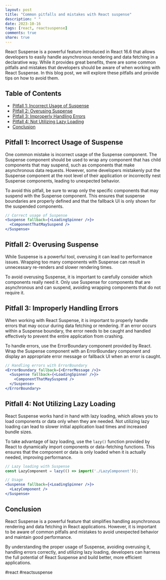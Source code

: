 ```yaml
---
layout: post
title: "Common pitfalls and mistakes with React suspense"
description: " "
date: 2023-10-16
tags: [react, reactsuspense]
comments: true
share: true
---
```


React Suspense is a powerful feature introduced in React 16.6 that allows developers to easily handle asynchronous rendering and data fetching in a declarative way. While it provides great benefits, there are some common pitfalls and mistakes that developers should be aware of when working with React Suspense. In this blog post, we will explore these pitfalls and provide tips on how to avoid them.

## Table of Contents
- [Pitfall 1: Incorrect Usage of Suspense](#pitfall-1-incorrect-usage-of-suspense)
- [Pitfall 2: Overusing Suspense](#pitfall-2-overusing-suspense)
- [Pitfall 3: Improperly Handling Errors](#pitfall-3-improperly-handling-errors)
- [Pitfall 4: Not Utilizing Lazy Loading](#pitfall-4-not-utilizing-lazy-loading)
- [Conclusion](#conclusion)

## Pitfall 1: Incorrect Usage of Suspense

One common mistake is incorrect usage of the Suspense component. The Suspense component should be used to wrap any component that has child components that may suspend, such as components that make asynchronous data requests. However, some developers mistakenly put the Suspense component at the root level of their application or incorrectly nest Suspense components, leading to unexpected behavior.

To avoid this pitfall, be sure to wrap only the specific components that may suspend with the Suspense component. This ensures that suspense boundaries are properly defined and that the fallback UI is only shown for the suspended components.

```jsx
// Correct usage of Suspense
<Suspense fallback={<LoadingSpinner />}>
  <ComponentThatMaySuspend />
</Suspense>
```

## Pitfall 2: Overusing Suspense

While Suspense is a powerful tool, overusing it can lead to performance issues. Wrapping too many components with Suspense can result in unnecessary re-renders and slower rendering times.

To avoid overusing Suspense, it is important to carefully consider which components really need it. Only use Suspense for components that are asynchronous and can suspend, avoiding wrapping components that do not require it.

## Pitfall 3: Improperly Handling Errors

When working with React Suspense, it is important to properly handle errors that may occur during data fetching or rendering. If an error occurs within a Suspense boundary, the error needs to be caught and handled effectively to prevent the entire application from crashing.

To handle errors, use the ErrorBoundary component provided by React. Wrap the Suspense component with an ErrorBoundary component and display an appropriate error message or fallback UI when an error is caught.

```jsx
// Handling errors with ErrorBoundary
<ErrorBoundary fallback={<ErrorMessage />}>
  <Suspense fallback={<LoadingSpinner />}>
    <ComponentThatMaySuspend />
  </Suspense>
</ErrorBoundary>
```

## Pitfall 4: Not Utilizing Lazy Loading

React Suspense works hand in hand with lazy loading, which allows you to load components or data only when they are needed. Not utilizing lazy loading can lead to slower initial application load times and increased bundle sizes.

To take advantage of lazy loading, use the `lazy()` function provided by React to dynamically import components or data-fetching functions. This ensures that the component or data is only loaded when it is actually needed, improving performance.

```jsx
// Lazy loading with Suspense
const LazyComponent = lazy(() => import('./LazyComponent'));

// Usage
<Suspense fallback={<LoadingSpinner />}>
  <LazyComponent />
</Suspense>
```

## Conclusion

React Suspense is a powerful feature that simplifies handling asynchronous rendering and data fetching in React applications. However, it is important to be aware of common pitfalls and mistakes to avoid unexpected behavior and maintain good performance.

By understanding the proper usage of Suspense, avoiding overusing it, handling errors correctly, and utilizing lazy loading, developers can harness the full potential of React Suspense and build better, more efficient applications.

#react #reactsuspense